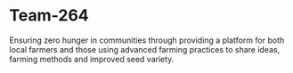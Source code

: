 # Team-264
Ensuring zero hunger in communities through providing a platform for both local farmers and those using advanced farming practices to share ideas,  farming methods and improved seed variety. 
